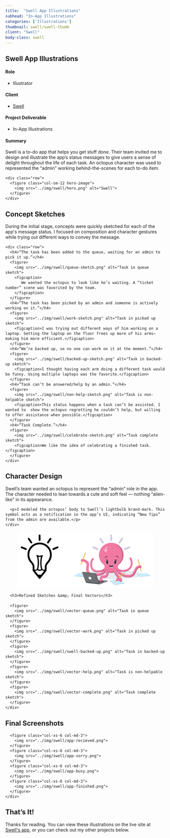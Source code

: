 ```yaml
---
title:  "Swell App Illustrations"
subhead: "In-App Illustrations"
categories: ['Illustrations']
thumbnail: swell/swell-thumb
client: "Swell"
body-class: swell
---
```

<section class="container-fluid introduction">
  <div class="container">
    <div class="row">
      <div class="col-sm-12">
        <h1 class="title">Swell App Illustrations</h1>
      </div>
    </div>
    <div class="row">
      <div class="col-md-5">
        <h4>Role</h4>
        <ul>
          <li>Illustrator</li>
        </ul>
        <h4>Client</h4>
        <ul>
          <li><a href="https://www.tryswell.com/">Swell</a></li>
        </ul>
        <h4>Project Deliverable</h4>
        <ul>
          <li>In-App Illustrations</li>
        </ul>
      </div>
      <div class="col-md-7 summary">
        <h4>Summary</h4>
        <p>Swell is a to-do app that helps you get stuff done. Their team invited me to design and illustrate the app’s status messages to give users a sense of delight throughout the life of each task. An octopus character was used to represented the “admin” working behind-the-scenes for each to-do item.</p>
      </div>
    </div>

    <div class="row">
      <figure class="col-sm-12 hero-image">
        <img src="../img/swell/hero.png" alt="Swell">
      </figure>
    </div>
  </div>
</section>

<section class="container-fluid sketches">
  <div class="container">
    <div class="row">
      <div class="col-sm-7 description center">
        <h2>Concept Sketches</h2>
        <p>During the initial stage, concepts were quickly sketched for each of the app's message status. I focused on composition and character gestures while trying out different ways to convey the message.</p>
      </div>
    </div>

    <div class="row">
      <h4>“The task has been added to the queue, waiting for an admin to pick it up.”</h4>
      <figure>
        <img src="../img/swell/queue-sketch.png" alt="Task in queue sketch">
        <figcaption>
           We wanted the octopus to look like he’s waiting. A “ticket number” scene was favorited by the team.
        </figcaption>
      </figure>
      <h4>“The task has been picked by an admin and someone is actively working on it.”</h4>
      <figure>
        <img src="../img/swell/work-sketch.png" alt="Task in picked up sketch">
        <figcaption>I was trying out different ways of him working on a laptop. Setting the laptop on the floor frees up more of his arms—making him more efficient.</figcaption>
      </figure>
      <h4>“We’re backed up, so no one can work on it at the moment.”</h4>
      <figure>
        <img src="../img/swell/backed-up-sketch.png" alt="Task in backed-up sketch">
        <figcaption>I thought having each arm doing a different task would be funny. Using multiple laptops was the favorite.</figcaption>
      </figure>
      <h4>“Task can’t be answered/help by an admin.”</h4>
      <figure>
        <img src="../img/swell/non-help-sketch.png" alt="Task is non-helpable sketch">
        <figcaption>This status happens when a task can’t be assisted. I wanted to  show the octopus regretting he couldn’t help, but willing to offer assistance when possible.</figcaption>
      </figure>
      <h4>“Task Complete.”</h4>
      <figure>
        <img src="../img/swell/celebrate-sketch.png" alt="Task complete sketch">
        <figcaption>We like the idea of celebrating a finished task.</figcaption>
      </figure>
    </div>
  </div>
</section>

<section class="container character">
  <div class="row">
    <div class="col-sm-8 description center">
      <h2>Character Design</h2>
      <p>Swell’s team wanted an octopus to represent the “admin” role in the app. The character needed to lean towards a cute and soft feel — nothing “alien-like” in its appearance.</p>

      <p>I modeled the octopus’ body to Swell’s lightbulb brand-mark. This symbol acts as a notification in the app’s UI, indicating “New Tips” from the admin are available.</p>
    </div>
  </div>
  <div class="row">
    <div class="col-sm-12">
      <figure class="full">
        <img src="../img/swell/character-bulb.png" alt="Character design">
      </figure>

      <h3>Refined Sketches &amp; Final Vectors</h3>

      <figure>
        <img src="../img/swell/vector-queue.png" alt="Task in queue sketch">
      </figure>
      <figure>
        <img src="../img/swell/vector-work.png" alt="Task in picked up sketch">
      </figure>
      <figure>
        <img src="../img/swell/swell-backed-up.png" alt="Task in backed-up sketch">
      </figure>
      <figure>
        <img src="../img/swell/vector-help.png" alt="Task is non-helpable sketch">
      </figure>
      <figure>
        <img src="../img/swell/vector-complete.png" alt="Task complete sketch">
      </figure>
    </div>
  </div>
</section>

<section class="container-fluid final">
  <div class="container">
    <div class="row">
      <h2>Final Screenshots</h2>

      <figure class="col-xs-6 col-md-3">
        <img src="../img/swell/app-recieved.png">
      </figure>
      <figure class="col-xs-6 col-md-3">
        <img src="../img/swell/app-sorry.png">
      </figure>
      <figure class="col-xs-6 col-md-3">
        <img src="../img/swell/app-busy.png">
      </figure>
      <figure class="col-xs-6 col-md-3">
        <img src="../img/swell/app-finished.png">
      </figure>
    </div>
  </div>
</section>

<section class="container-fluid post-closing">
  <div class="container">
    <h2>That’s It!</h2>
    <p>Thanks for reading. You can view these illustrations on the live site at <a href="http://tips.tryswell.com/">Swell's app</a>, or you can check out my other projects below.</p>
  </div>
</section>
